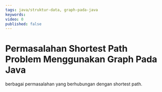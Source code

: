 ```yaml
---
tags: java/struktur-data, graph-pada-java
keywords: 
video: 0
published: false
---
```

# Permasalahan Shortest Path Problem Menggunakan Graph Pada Java

berbagai permasalahan yang berhubungan dengan shortest path. 
